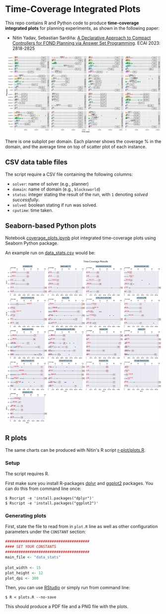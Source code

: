 # Time-Coverage Integrated Plots

This repo contains R and Python code to produce **time-coverage integrated plots** for planning experiments, as shown in the following paper:

* Nitin Yadav, Sebastian Sardiña: [A Declarative Approach to Compact Controllers for FOND Planning via Answer Set Programming](https://ebooks.iospress.nl/doi/10.3233/FAIA230593). ECAI 2023: 2818-2825

![coverage-cfond.png](coverage-cfond-ecai23.png)


There is one subplot per domain. Each planner shows the coverage % in the domain, and the average time on top of scatter plot of each instance.


## CSV data table files

The script require a CSV file containing the following columns:

* `solver`: name of solver (e.g., planner)
* `domain`: name of domain (e.g., `blocksworld`)
* `status`: integer stating the result of the run, with `1` denoting _solved successfully_.
* `solved`: boolean stating if run was solved.
* `cputime`: time taken.



## Seaborn-based Python plots

Notebook [coverage_plots.ipynb](coverage_plots.ipynb) plot integrated time-coverage plots using Seaborn Python package.

An example run on [data_stats.csv](data_stats.csv) would be:

![plot](data_stats_plot.png)


## R plots

The same charts can be produced with Nitin's R script [r-plot/plots.R](r-plot/plots.R).


### Setup

The script requires R.

First make sure you install R-packages [dplyr](https://dplyr.tidyverse.org/) and [ggplot2](https://ggplot2.tidyverse.org/) packages. You can do this from command line once:

```shell
$ Rscript -e 'install.packages("dplyr")'
$ Rscript -e 'install.packages("ggplot2")'
```

### Generating plots

First, state the file to read from in `plot.R` line as well as other configuration parameters under the `CONSTANT` section:

```R
######################################
#### SET YOUR CONSTANTS
######################################
main_file <- "data_stats"

plot_width <- 15
plot_height <- 12
plot_dpi <- 300
```

Then, you can use [RStudio](https://posit.co/download/rstudio-desktop/) or simply run from command line:

```shell
$ R < plots.R --no-save
```

This should produce a PDF file and a PNG file with the plots.
